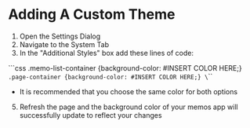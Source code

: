 # Adding A Custom Theme

1. Open the Settings Dialog
2. Navigate to the System Tab
3. In the "Additional Styles" box add these lines of code:

\`\`\`css
.memo-list-container {background-color: #INSERT COLOR HERE;}`
.page-container {background-color: #INSERT COLOR HERE;}
\`\`\`

- It is recommended that you choose the same color for both options
5. Refresh the page and the background color of your memos app will successfully update to reflect your changes
